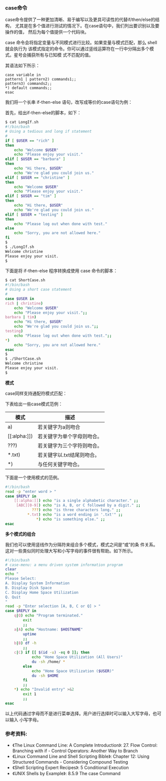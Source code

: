 ### case命令

case命令提供了一种更加清晰、易于编写以及更具可读性的代替if/then/else的结构，
尤其是在多个值进行测试的情况下。在case语句中，我们列出要识别以及要操作的值，
然后为每个值提供一个代码块。

case 命令会将指定变量与不同模式进行比较。如果变量与模式匹配，那么 shell 就会执行为
该模式指定的命令。你可以通过竖线运算符在一行中分隔出多个模式。星号会捕获所有与已知模
式不匹配的值。

其语法如下所示：

```
case variable in
pattern1 | pattern2) commands1;;
pattern3) commands2;;
*) default commands;;
esac
```

我们将一个长串 if-then-else 语句，改写成等价的case语句为例：

首先，给出if-then-else的脚本，如下：

```bash
$ cat LongIf.sh
#!/bin/bash
# Using a tedious and long if statement
#
if [ $USER == "rich" ]
then
    echo "Welcome $USER"
    echo "Please enjoy your visit."
elif [ $USER == "barbara" ]
then
    echo "Hi there, $USER"
    echo "We're glad you could join us."
elif [ $USER == "christine" ]
then
    echo "Welcome $USER"
    echo "Please enjoy your visit."
elif [ $USER == "tim" ]
then
    echo "Hi there, $USER"
    echo "We're glad you could join us."
elif [ $USER = "testing" ]
then
    echo "Please log out when done with test."
else
    echo "Sorry, you are not allowed here."
fi
$
$ ./LongIf.sh
Welcome christine
Please enjoy your visit.
$
```

下面是将 if-then-else 程序转换成使用 case 命令的脚本：

```bash
$ cat ShortCase.sh
#!/bin/bash
# Using a short case statement
#
case $USER in
rich | christine)
    echo "Welcome $USER"
    echo "Please enjoy your visit.";;
barbara | tim)
    echo "Hi there, $USER"
    echo "We're glad you could join us.";;
testing)
    echo "Please log out when done with test.";;
*)
    echo "Sorry, you are not allowed here."
esac
$
$ ./ShortCase.sh
Welcome christine
Please enjoy your visit.
$
```

**模式**

case同样支持通配符模式匹配：

下表给出一些case模式范例：

| 模式         | 描述                      |
| ------------ | ------------------------- |
| a)           | 若关键字为a则吻合         |
| [[:alpha:]]) | 若关键字为单个字母则吻合。|
| ???)         | 若关键字为三个字符则吻合。|
| *.txt)       | 若关键字以.txt结尾则吻合。|
| *)           |  与任何关键字吻合。       |

下面是一个使用模式的范例。

```bash
#!/bin/bash
read -p "enter word > "
case $REPLY in
    [[:alpha:]]) echo "is a single alphabetic character." ;;
     [ABC][0-9]) echo "is A, B, or C followed by a digit." ;;
            ???) echo "is three characters long." ;;
          *.txt) echo "is a word ending in '.txt'" ;;
              *) echo "is something else." ;;
esac
```

**多个模式的组合**

我们也可以使用竖线作为分隔符来组合多个模式，模式之间是“或”的条
件关系。这对一些类似同时处理大写和小写字母的事件很有帮助。如下所示。

```bash
#!/bin/bash
# case-menu: a menu driven system information program
clear
echo "
Please Select:
A. Display System Information
B. Display Disk Space
C. Display Home Space Utilization
Q. Quit
"
read -p "Enter selection [A, B, C or Q] > "
case $REPLY in
    q|Q) echo "Program terminated."
        exit
        ;;
    a|A) echo "Hostname: $HOSTNAME"
        uptime
        ;;
    b|B) df -h
        ;;
    c|C) if [[ $(id -u) -eq 0 ]]; then
            echo "Home Space Utilization (All Users)"
            du -sh /home/ *
        else
            echo "Home Space Utilization ($USER)"
            du -sh $HOME
        fi
        ;;
    *) echo "Invalid entry" >&2
        exit 1
        ;;
esac
```

以上代码通过字母而不是进行菜单选择。用户进行选择时可以输入大写字母，也可以输入
小写字母。


### 参考资料:
- 《The Linux Command Line: A Complete Introduction》: 27. Flow Control: Branching with if - Control Operators: Another Way to Branch
- 《Linux Command Line and Shell Scripting Bible》: Chapter 12: Using Structured Commands - Considering Compound Testing
- 《Shell Scripting Expert Recipes》: 5 Conditional Execution
- 《UNIX Shells by Example》: 8.5.9 The case Command

